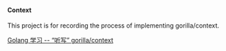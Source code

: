 #### Context

This project is for recording the process of implementing gorilla/context.

[Golang 学习 -- “听写” gorilla/context](http://www.jianshu.com/writer#/notebooks/31852/notes/2248440)
